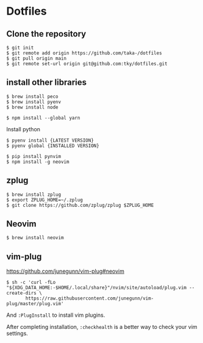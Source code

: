 # Dotfiles

## Clone the repository

```
$ git init
$ git remote add origin https://github.com/taka-/dotfiles
$ git pull origin main
$ git remote set-url origin git@github.com:tky/dotfiles.git
```

## install other libraries

```
$ brew install peco
$ brew install pyenv
$ brew install node
```

```
$ npm install --global yarn
```

Install python 

```
$ pyenv install {LATEST VERSION}
$ pyenv global {INSTALLED VERSION}
```


```
$ pip install pynvim
$ npm install -g neovim
```

## zplug
```
$ brew install zplug
$ export ZPLUG_HOME=~/.zplug
$ git clone https://github.com/zplug/zplug $ZPLUG_HOME
```

## Neovim

```
$ brew install neovim
```

## vim-plug

https://github.com/junegunn/vim-plug#neovim

```
$ sh -c 'curl -fLo "${XDG_DATA_HOME:-$HOME/.local/share}"/nvim/site/autoload/plug.vim --create-dirs \
       https://raw.githubusercontent.com/junegunn/vim-plug/master/plug.vim'
```

And `:PlugInstall` to install vim plugins.

After completing installation, `:checkhealth` is a better way to check your vim settings.

